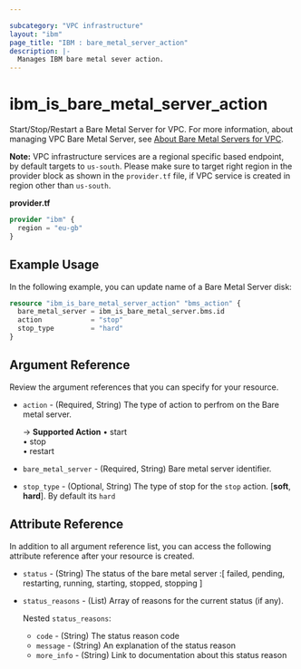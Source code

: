 ```yaml
---

subcategory: "VPC infrastructure"
layout: "ibm"
page_title: "IBM : bare_metal_server_action"
description: |-
  Manages IBM bare metal sever action.
---
```


# ibm\_is_bare_metal_server_action

Start/Stop/Restart a Bare Metal Server for VPC. For more information, about managing VPC Bare Metal Server, see [About Bare Metal Servers for VPC](https://cloud.ibm.com/docs/vpc?topic=vpc-about-bare-metal-servers).

**Note:** 
VPC infrastructure services are a regional specific based endpoint, by default targets to `us-south`. Please make sure to target right region in the provider block as shown in the `provider.tf` file, if VPC service is created in region other than `us-south`.

**provider.tf**

```terraform
provider "ibm" {
  region = "eu-gb"
}
```


## Example Usage

In the following example, you can update name of a Bare Metal Server disk:

```terraform
resource "ibm_is_bare_metal_server_action" "bms_action" {
  bare_metal_server = ibm_is_bare_metal_server.bms.id
  action            = "stop"
  stop_type         = "hard"
}
```

## Argument Reference

Review the argument references that you can specify for your resource. 


- `action` - (Required, String) The type of action to perfrom on the  Bare metal server.

  -> **Supported Action** &#x2022; start </br>&#x2022; stop </br>&#x2022; restart
- `bare_metal_server` - (Required, String) Bare metal server identifier. 
- `stop_type` - (Optional, String) The type of stop for the `stop` action. [**soft**, **hard**]. By default its `hard`


## Attribute Reference

In addition to all argument reference list, you can access the following attribute reference after your resource is created.

- `status` - (String) The status of the bare metal server :[ failed, pending, restarting, running, starting, stopped, stopping ]
- `status_reasons` - (List) Array of reasons for the current status (if any).

  Nested `status_reasons`:
    - `code` - (String) The status reason code
    - `message` - (String) An explanation of the status reason
    - `more_info` - (String) Link to documentation about this status reason
